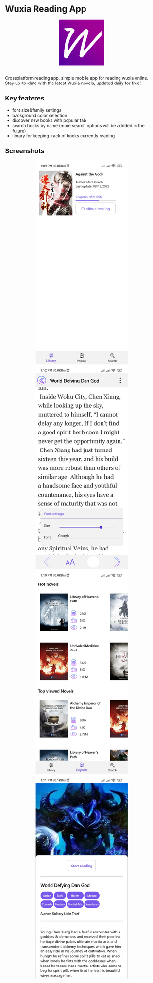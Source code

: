 # Wuxia Reading App
<div align=center>
  <img src=images/reading_icon.svg width=150 height=150 style=" padding-bottom: 30px">
</div>
Crossplatform reading app, simple mobile app for reading wuxia online. Stay up-to-date with the latest Wuxia novels, updated daily for free!

## Key feateres
- font size&family settings
- background color selection
- discover new books with popular tab
- search books by name (more search options will be addded in the future)
- library for keeping track of books currently reading

## Screenshots
<div align="center">
  <img src=images/library.jpg height=672 width=303 />

  <img src=images/reading.jpg height=672 width=303 />
</div>
<div align="center">
  <img src=images/popular.jpg height=672 width=303 /> 
  <img src=images/details.jpg height=672 width=303 />  
</div>




